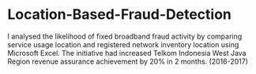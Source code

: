 # Location-Based-Fraud-Detection
I analysed the likelihood of fixed broadband fraud activity by comparing service usage location and registered network inventory location using Microsoft Excel. The initiative had increased Telkom Indonesia West Java Region revenue assurance achievement by 20% in 2 months. (2016-2017)

